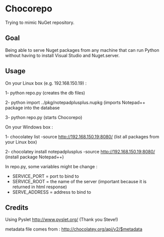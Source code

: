 Chocorepo
=========

Trying to mimic NuGet repository.

Goal
----

Being able to serve Nuget packages from any machine that can run Python without having to install Visual Studio and Nuget.server.

Usage
-----

On your Linux box (e.g. 192.168.150.19) :

1- python repo.py
(creates the db files)

2- python import ../pkg/notepadplusplus.nupkg
(imports Notepad++ package into the database

3- python repo.py
(starts Chocorepo)

On your Windows box :

1- chocolatey list -source http://192.168.150.19:8080/
(list all packages from your Linux box)

2- chocolatey install notepadplusplus -source http://192.168.150.19:8080/
(install package Notepad++)

In repo.py, some variables might be change :
- SERVICE_PORT = port to bind to
- SERVICE_ROOT = the name of the server (important because it is returned in html response)
- SERVE_ADDRESS = address to bind to

Credits
-------

Using Pyslet http://www.pyslet.org/ (Thank you Steve!)

metadata file comes from : http://chocolatey.org/api/v2/$metadata
